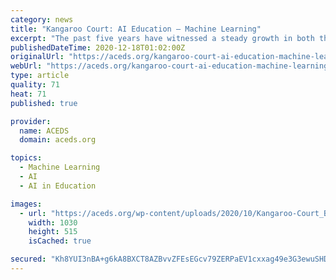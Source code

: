 ```yaml
---
category: news
title: "Kangaroo Court: AI Education – Machine Learning"
excerpt: "The past five years have witnessed a steady growth in both the testing and application of AI solutions for both legal ops and litigation teams. Whilst many of these applications are early stage, some are beginning to see enterprise-wide adoption."
publishedDateTime: 2020-12-18T01:02:00Z
originalUrl: "https://aceds.org/kangaroo-court-ai-education-machine-learning/"
webUrl: "https://aceds.org/kangaroo-court-ai-education-machine-learning/"
type: article
quality: 71
heat: 71
published: true

provider:
  name: ACEDS
  domain: aceds.org

topics:
  - Machine Learning
  - AI
  - AI in Education

images:
  - url: "https://aceds.org/wp-content/uploads/2020/10/Kangaroo-Court_Blog-3-1030x515-1.png"
    width: 1030
    height: 515
    isCached: true

secured: "Kh8YUI3nBA+g6kA8BXCT8AZBvvZFEsEGcv79ZERPaEV1cxxag49e3G3ewuSHDOKJiRYsJi+y/8snc++0aIThymy0swgaFzyJoy9pRPyxpsyRpzLECzHU9PcUBQb18OgikB+JOoGYfgWP1Pk/IbcaMCppcKS+ek3XH121A5TYa7wBwiOLy/OE5YJhSbLqG4ZZdxKqVUojOKs5Dwhwcohjj09Ua5zk4ZfKeBzckYLjG8ESMh3wE5JXG7TYNGNpk+fk3CvimPtvTf7ZViPJkr0Qvp2j31SQ6r4WxrKVDVIYZm5lxai2oEffflZHkEE/tkKSGZ3b+CKgNG1pXbCigUcvuxvslE/S1WOqnwU0JodMHNQ=;2V8HLLn+HEdOxE6sMFxjaw=="
---
```


